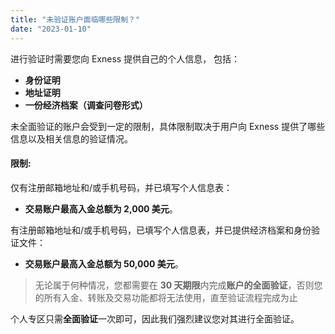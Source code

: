 ```yaml
---
title: "未验证账户面临哪些限制？"
date: "2023-01-10"
---
```


进行验证时需要您向 Exness 提供自己的个人信息， 包括：

- **身份证明**
- **地址证明**
- **一份经济档案（调查问卷形式）**

未全面验证的账户会受到一定的限制，具体限制取决于用户向 Exness 提供了哪些信息以及相关信息的验证情况。

#### 限制:

仅有注册邮箱地址和/或手机号码，并已填写个人信息表：

- **交易账户最高入金总额为 2,000 美元**。

有注册邮箱地址和/或手机号码，已填写个人信息表，并已提供经济档案和身份验证文件：

- **交易账户最高入金总额为 50,000 美元**。

> 无论属于何种情况，您都需要在 **30 天期限**内完成**账户的全面验证**，否则您的所有入金、转账及交易功能都将无法使用，直至验证流程完成为止

个人专区只需**全面验证**一次即可，因此我们强烈建议您对其进行全面验证。
